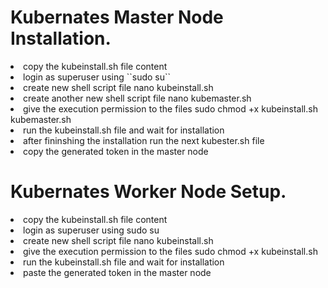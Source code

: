 <h1>Kubernates Master Node Installation.</h1>
<li>copy the kubeinstall.sh file content</li>
<li>login as superuser using ``sudo su``</li>
<li>create new shell script file nano kubeinstall.sh</li>
<li>create another new shell script file nano kubemaster.sh</li>
<li>give the execution permission to the files sudo chmod +x kubeinstall.sh kubemaster.sh</li>
<li>run the kubeinstall.sh file and wait for installation</li>
<li>after fininshing the  installation run the next kubester.sh file</li>
<li>copy the generated token in the master node</li>

<h1>Kubernates Worker Node Setup.</h1>
<li>copy the kubeinstall.sh file content</li>
<li>login as superuser using sudo su</li>
<li>create new shell script file nano kubeinstall.sh</li>
<li>give the execution permission to the files sudo chmod +x kubeinstall.sh</li>
<li>run the kubeinstall.sh file and wait for installation</li>
<li>paste the generated token in the master node</li>

